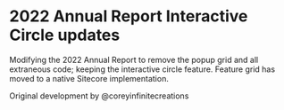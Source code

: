 # 2022 Annual Report Interactive Circle updates
Modifying the 2022 Annual Report to remove the popup grid and all extraneous code; keeping the interactive circle feature. Feature grid has moved to a native Sitecore implementation.

Original development by @coreyinfinitecreations


